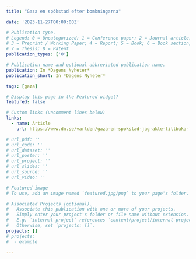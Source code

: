 ```yaml
---
title: "Gaza en spökstad efter bombningarna"

date: '2023-11-27T00:00:00Z'

# Publication type.
# Legend: 0 = Uncategorized; 1 = Conference paper; 2 = Journal article;
# 3 = Preprint / Working Paper; 4 = Report; 5 = Book; 6 = Book section;
# 7 = Thesis; 8 = Patent
publication_types: ['0']

# Publication name and optional abbreviated publication name.
publication: In *Dagens Nyheter*
publication_short: In *Dagens Nyheter*

tags: [gaza]

# Display this page in the Featured widget?
featured: false

# Custom links (uncomment lines below)
links:
  - name: Article
    url: https://www.dn.se/varlden/gaza-en-spokstad-jag-akte-tillbaka-for-att-radda-barnens-katt/

# url_pdf: ''
# url_code: ''
# url_dataset: ''
# url_poster: ''
# url_project: ''
# url_slides: ''
# url_source: ''
# url_video: ''

# Featured image
# To use, add an image named `featured.jpg/png` to your page's folder.

# Associated Projects (optional).
#   Associate this publication with one or more of your projects.
#   Simply enter your project's folder or file name without extension.
#   E.g. `internal-project` references `content/project/internal-project/index.md`.
#   Otherwise, set `projects: []`.
projects: []
# projects:
#  - example

---
```

